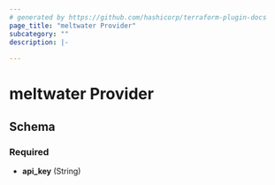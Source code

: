 ```yaml
---
# generated by https://github.com/hashicorp/terraform-plugin-docs
page_title: "meltwater Provider"
subcategory: ""
description: |-
  
---
```


# meltwater Provider





<!-- schema generated by tfplugindocs -->
## Schema

### Required

- **api_key** (String)
